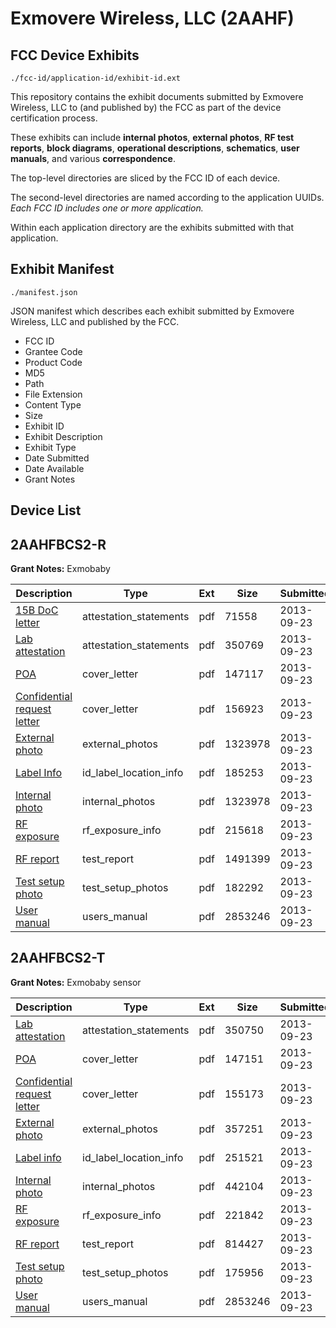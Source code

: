# Exmovere Wireless, LLC (2AAHF)
## FCC Device Exhibits

```
./fcc-id/application-id/exhibit-id.ext
```

This repository contains the exhibit documents submitted by Exmovere Wireless, LLC to (and published by) the FCC as part of the device certification process.

These exhibits can include **internal photos**, **external photos**, **RF test reports**, **block diagrams**, **operational descriptions**, **schematics**, **user manuals**, and various **correspondence**.

The top-level directories are sliced by the FCC ID of each device.

The second-level directories are named according to the application UUIDs. *Each FCC ID includes one or more application.*

Within each application directory are the exhibits submitted with that application. 

## Exhibit Manifest

```
./manifest.json
```

JSON manifest which describes each exhibit submitted by Exmovere Wireless, LLC and published by the FCC.

- FCC ID
- Grantee Code
- Product Code
- MD5
- Path
- File Extension
- Content Type
- Size
- Exhibit ID
- Exhibit Description
- Exhibit Type
- Date Submitted
- Date Available
- Grant Notes

## Device List
## 2AAHFBCS2-R
**Grant Notes:** Exmobaby

| Description | Type | Ext | Size | Submitted | Available |
| ----------- | ---- | --- | ---- | --------- | --------- |
| [15B DoC letter](2AAHFBCS2-R/33f9dbcfb7220f4ab53481f04acf0f38/2080164.pdf) | attestation_statements | pdf | 71558 | 2013-09-23 | 2013-09-23 |
| [Lab attestation](2AAHFBCS2-R/33f9dbcfb7220f4ab53481f04acf0f38/2080167.pdf) | attestation_statements | pdf | 350769 | 2013-09-23 | 2013-09-23 |
| [POA](2AAHFBCS2-R/33f9dbcfb7220f4ab53481f04acf0f38/2080165.pdf) | cover_letter | pdf | 147117 | 2013-09-23 | 2013-09-23 |
| [Confidential request letter](2AAHFBCS2-R/33f9dbcfb7220f4ab53481f04acf0f38/2080166.pdf) | cover_letter | pdf | 156923 | 2013-09-23 | 2013-09-23 |
| [External photo](2AAHFBCS2-R/33f9dbcfb7220f4ab53481f04acf0f38/2080178.pdf) | external_photos | pdf | 1323978 | 2013-09-23 | 2013-09-23 |
| [Label Info](2AAHFBCS2-R/33f9dbcfb7220f4ab53481f04acf0f38/2080179.pdf) | id_label_location_info | pdf | 185253 | 2013-09-23 | 2013-09-23 |
| [Internal photo](2AAHFBCS2-R/33f9dbcfb7220f4ab53481f04acf0f38/2080178.pdf) | internal_photos | pdf | 1323978 | 2013-09-23 | 2013-09-23 |
| [RF exposure](2AAHFBCS2-R/33f9dbcfb7220f4ab53481f04acf0f38/2080174.pdf) | rf_exposure_info | pdf | 215618 | 2013-09-23 | 2013-09-23 |
| [RF report](2AAHFBCS2-R/33f9dbcfb7220f4ab53481f04acf0f38/2080173.pdf) | test_report | pdf | 1491399 | 2013-09-23 | 2013-09-23 |
| [Test setup photo](2AAHFBCS2-R/33f9dbcfb7220f4ab53481f04acf0f38/2080175.pdf) | test_setup_photos | pdf | 182292 | 2013-09-23 | 2013-09-23 |
| [User manual](2AAHFBCS2-R/33f9dbcfb7220f4ab53481f04acf0f38/2080146.pdf) | users_manual | pdf | 2853246 | 2013-09-23 | 2013-09-23 |
## 2AAHFBCS2-T
**Grant Notes:** Exmobaby sensor

| Description | Type | Ext | Size | Submitted | Available |
| ----------- | ---- | --- | ---- | --------- | --------- |
| [Lab attestation](2AAHFBCS2-T/7eaa62fb226e35c45b384f8179af4e7d/2080139.pdf) | attestation_statements | pdf | 350750 | 2013-09-23 | 2013-09-23 |
| [POA](2AAHFBCS2-T/7eaa62fb226e35c45b384f8179af4e7d/2080137.pdf) | cover_letter | pdf | 147151 | 2013-09-23 | 2013-09-23 |
| [Confidential request letter](2AAHFBCS2-T/7eaa62fb226e35c45b384f8179af4e7d/2080138.pdf) | cover_letter | pdf | 155173 | 2013-09-23 | 2013-09-23 |
| [External photo](2AAHFBCS2-T/7eaa62fb226e35c45b384f8179af4e7d/2080147.pdf) | external_photos | pdf | 357251 | 2013-09-23 | 2013-09-23 |
| [Label info](2AAHFBCS2-T/7eaa62fb226e35c45b384f8179af4e7d/2080149.pdf) | id_label_location_info | pdf | 251521 | 2013-09-23 | 2013-09-23 |
| [Internal photo](2AAHFBCS2-T/7eaa62fb226e35c45b384f8179af4e7d/2080148.pdf) | internal_photos | pdf | 442104 | 2013-09-23 | 2013-09-23 |
| [RF exposure](2AAHFBCS2-T/7eaa62fb226e35c45b384f8179af4e7d/2080144.pdf) | rf_exposure_info | pdf | 221842 | 2013-09-23 | 2013-09-23 |
| [RF report](2AAHFBCS2-T/7eaa62fb226e35c45b384f8179af4e7d/2080143.pdf) | test_report | pdf | 814427 | 2013-09-23 | 2013-09-23 |
| [Test setup photo](2AAHFBCS2-T/7eaa62fb226e35c45b384f8179af4e7d/2080145.pdf) | test_setup_photos | pdf | 175956 | 2013-09-23 | 2013-09-23 |
| [User manual](2AAHFBCS2-T/7eaa62fb226e35c45b384f8179af4e7d/2080146.pdf) | users_manual | pdf | 2853246 | 2013-09-23 | 2013-09-23 |
